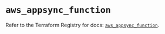 # `aws_appsync_function`

Refer to the Terraform Registry for docs: [`aws_appsync_function`](https://registry.terraform.io/providers/hashicorp/aws/6.3.0/docs/resources/appsync_function).
